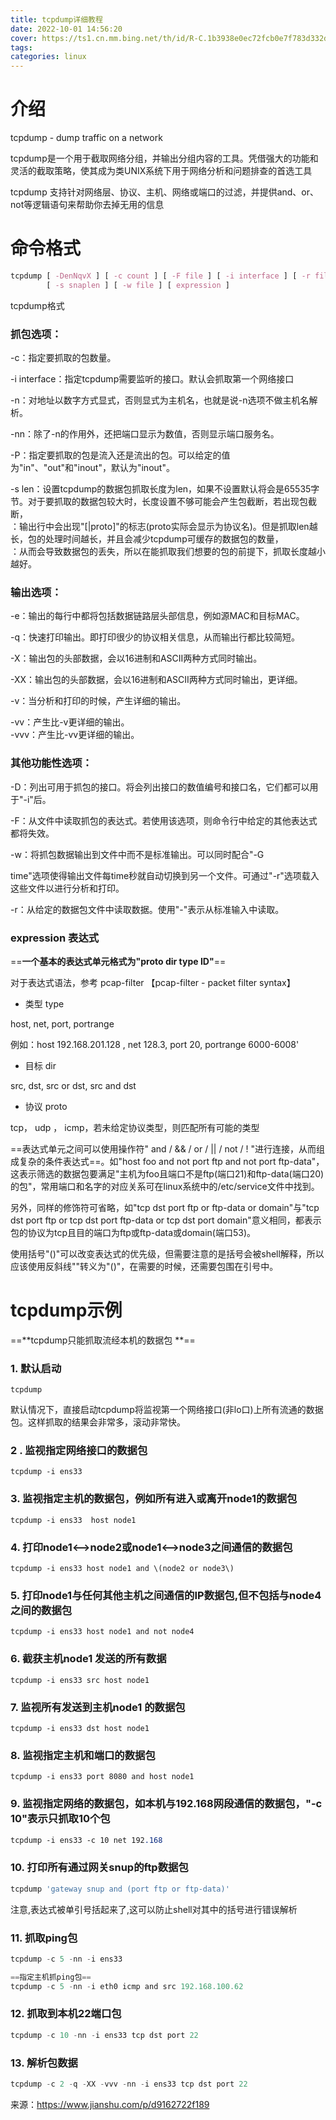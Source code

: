 ```yaml
---
title: tcpdump详细教程
date: 2022-10-01 14:56:20
cover: https://ts1.cn.mm.bing.net/th/id/R-C.1b3938e0ec72fcb0e7f783d332d70874?rik=2D8T9Y5bjazkCw&riu=http%3a%2f%2fstatic.bugcode.cn%2fuPic%2fsJ74ph.jpg&ehk=oZWcxvChZIlHr3VS7Y%2bsX0xEmep8J%2bFT%2fJF3TR7Nlag%3d&risl=&pid=ImgRaw&r=0
tags:
categories: linux
---
```


# 介绍

tcpdump - dump traffic on a network

tcpdump是一个用于截取网络分组，并输出分组内容的工具。凭借强大的功能和灵活的截取策略，使其成为类UNIX系统下用于网络分析和问题排查的首选工具

tcpdump 支持针对网络层、协议、主机、网络或端口的过滤，并提供and、or、not等逻辑语句来帮助你去掉无用的信息

<!-- more -->

# 命令格式

```css
tcpdump [ -DenNqvX ] [ -c count ] [ -F file ] [ -i interface ] [ -r file ]
        [ -s snaplen ] [ -w file ] [ expression ]
```

tcpdump格式

### 抓包选项：

-c：指定要抓取的包数量。

-i interface：指定tcpdump需要监听的接口。默认会抓取第一个网络接口

-n：对地址以数字方式显式，否则显式为主机名，也就是说-n选项不做主机名解析。

-nn：除了-n的作用外，还把端口显示为数值，否则显示端口服务名。

-P：指定要抓取的包是流入还是流出的包。可以给定的值为"in"、"out"和"inout"，默认为"inout"。

-s len：设置tcpdump的数据包抓取长度为len，如果不设置默认将会是65535字节。对于要抓取的数据包较大时，长度设置不够可能会产生包截断，若出现包截断，  
：输出行中会出现"[|proto]"的标志(proto实际会显示为协议名)。但是抓取len越长，包的处理时间越长，并且会减少tcpdump可缓存的数据包的数量，  
：从而会导致数据包的丢失，所以在能抓取我们想要的包的前提下，抓取长度越小越好。

### 输出选项：

-e：输出的每行中都将包括数据链路层头部信息，例如源MAC和目标MAC。

-q：快速打印输出。即打印很少的协议相关信息，从而输出行都比较简短。

-X：输出包的头部数据，会以16进制和ASCII两种方式同时输出。

-XX：输出包的头部数据，会以16进制和ASCII两种方式同时输出，更详细。

-v：当分析和打印的时候，产生详细的输出。

-vv：产生比-v更详细的输出。  
-vvv：产生比-vv更详细的输出。

### 其他功能性选项：

-D：列出可用于抓包的接口。将会列出接口的数值编号和接口名，它们都可以用于"-i"后。

-F：从文件中读取抓包的表达式。若使用该选项，则命令行中给定的其他表达式都将失效。

-w：将抓包数据输出到文件中而不是标准输出。可以同时配合"-G

time"选项使得输出文件每time秒就自动切换到另一个文件。可通过"-r"选项载入这些文件以进行分析和打印。

-r：从给定的数据包文件中读取数据。使用"-"表示从标准输入中读取。

### expression 表达式

==**一个基本的表达式单元格式为"proto dir type ID"**==

对于表达式语法，参考 pcap-filter 【pcap-filter - packet filter syntax】

- 类型 type

host, net, port, portrange

例如：host 192.168.201.128 , net 128.3, port 20, portrange 6000-6008'

- 目标 dir

src, dst, src or dst, src and dst

- 协议 proto

tcp， udp ， icmp，若未给定协议类型，则匹配所有可能的类型

==表达式单元之间可以使用操作符" and / && / or / || / not / ! "进行连接，从而组成复杂的条件表达式==。如"host foo and not port ftp and not port ftp-data"，这表示筛选的数据包要满足"主机为foo且端口不是ftp(端口21)和ftp-data(端口20)的包"，常用端口和名字的对应关系可在linux系统中的/etc/service文件中找到。

另外，同样的修饰符可省略，如"tcp dst port ftp or ftp-data or domain"与"tcp dst port ftp or tcp dst port ftp-data or tcp dst port domain"意义相同，都表示包的协议为tcp且目的端口为ftp或ftp-data或domain(端口53)。

使用括号"()"可以改变表达式的优先级，但需要注意的是括号会被shell解释，所以应该使用反斜线""转义为"()"，在需要的时候，还需要包围在引号中。

# tcpdump示例

==**tcpdump只能抓取流经本机的数据包 **==

### 1. 默认启动

```undefined
tcpdump
```

默认情况下，直接启动tcpdump将监视第一个网络接口(非lo口)上所有流通的数据包。这样抓取的结果会非常多，滚动非常快。

### 2 . 监视指定网络接口的数据包

```undefined
tcpdump -i ens33
```

### 3. 监视指定主机的数据包，例如所有进入或离开node1的数据包

```undefined
tcpdump -i ens33  host node1
```

### 4. 打印node1<-->node2或node1<-->node3之间通信的数据包

```undefined
tcpdump -i ens33 host node1 and \(node2 or node3\)
```

### 5. 打印node1与任何其他主机之间通信的IP数据包,但不包括与node4之间的数据包

```undefined
tcpdump -i ens33 host node1 and not node4
```

### 6. 截获主机node1 发送的所有数据

```undefined
tcpdump -i ens33 src host node1
```

### 7. 监视所有发送到主机node1 的数据包

```undefined
tcpdump -i ens33 dst host node1
```

### 8. 监视指定主机和端口的数据包

```undefined
tcpdump -i ens33 port 8080 and host node1
```

### 9. 监视指定网络的数据包，如本机与192.168网段通信的数据包，"-c 10"表示只抓取10个包

```css
tcpdump -i ens33 -c 10 net 192.168
```

### 10. 打印所有通过网关snup的ftp数据包

```bash
tcpdump 'gateway snup and (port ftp or ftp-data)'
```

注意,表达式被单引号括起来了,这可以防止shell对其中的括号进行错误解析

### 11. 抓取ping包

```swift
tcpdump -c 5 -nn -i ens33 

==指定主机抓ping包==
tcpdump -c 5 -nn -i eth0 icmp and src 192.168.100.62
```

### 12. 抓取到本机22端口包

```swift
tcpdump -c 10 -nn -i ens33 tcp dst port 22
```

### 13. 解析包数据

```swift
tcpdump -c 2 -q -XX -vvv -nn -i ens33 tcp dst port 22
```

来源：https://www.jianshu.com/p/d9162722f189